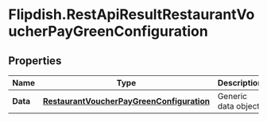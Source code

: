 # Flipdish.RestApiResultRestaurantVoucherPayGreenConfiguration

## Properties
Name | Type | Description | Notes
------------ | ------------- | ------------- | -------------
**Data** | [**RestaurantVoucherPayGreenConfiguration**](RestaurantVoucherPayGreenConfiguration.md) | Generic data object. | 


